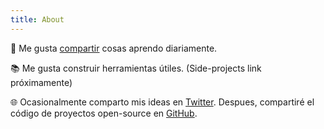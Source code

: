 ```yaml
---
title: About
---
```


👋 Me gusta [compartir][1] cosas aprendo diariamente.

📚 Me gusta construir herramientas útiles. (Side-projects link próximamente)  

🌐 Ocasionalmente comparto mis ideas en [Twitter][2]. Despues, compartiré el código de proyectos open-source en [GitHub][3].

[1]:	/blog
[2]:	https://twitter.com/eleazarbr
[3]:	https://github.com/eleazarbr